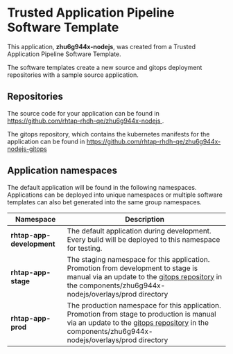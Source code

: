 # Trusted Application Pipeline Software Template

This application, **zhu6g944x-nodejs**, was created from a Trusted Application Pipeline Software Template.

The software templates create a new source and gitops deployment repositories with a sample source application. 

## Repositories

The source code for your application can be found in [https://github.com/rhtap-rhdh-qe/zhu6g944x-nodejs ](https://github.com/rhtap-rhdh-qe/zhu6g944x-nodejs ).
 
The gitops repository, which contains the kubernetes manifests for the application can be found in 
[https://github.com/rhtap-rhdh-qe/zhu6g944x-nodejs-gitops ](https://github.com/rhtap-rhdh-qe/zhu6g944x-nodejs-gitops ) 

## Application namespaces 

The default application will be found in the following namespaces. Applications can be deployed into unique namespaces or multiple software templates can also bet generated into the same group namespaces.  

|  Namespace   |  Description   |  
| -------- | -------- |   
| **rhtap-app-development** | The default application during development. Every build will be deployed to this namespace for testing. | 
| **rhtap-app-stage** | The staging namespace for this application. Promotion from development to stage is manual via an update to the [gitops repository](https://github.com/rhtap-rhdh-qe/zhu6g944x-nodejs-gitops ) in the components/zhu6g944x-nodejs/overlays/prod directory |  
| **rhtap-app-prod** | The production namespace for this application. Promotion from stage to production is manual via an update to the [gitops repository](https://github.com/rhtap-rhdh-qe/zhu6g944x-nodejs-gitops ) in the components/zhu6g944x-nodejs/overlays/prod directory | 